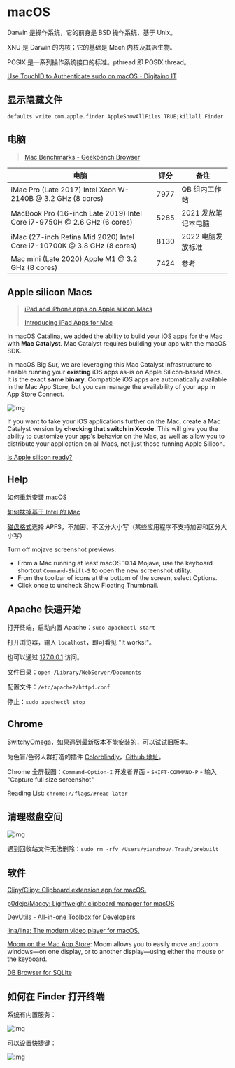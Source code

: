 # macOS

Darwin 是操作系统，它的前身是 BSD 操作系统，基于 Unix。

XNU 是 Darwin 的内核；它的基础是 Mach 内核及其派生物。

POSIX 是一系列操作系统接口的标准。pthread 即 POSIX thread。

[Use TouchID to Authenticate sudo on macOS - Digitaino IT](https://it.digitaino.com/use-touchid-to-authenticate-sudo-on-macos/)

## 显示隐藏文件

`defaults write com.apple.finder AppleShowAllFiles TRUE;killall Finder`

## 电脑

> [Mac Benchmarks - Geekbench Browser](https://browser.geekbench.com/mac-benchmarks)

| 电脑                                                                    | 评分 | 备注                |
| ----------------------------------------------------------------------- | ---- | ------------------- |
| iMac Pro (Late 2017) Intel Xeon W-2140B @ 3.2 GHz (8 cores)             | 7977 | QB 组内工作站       |
| MacBook Pro (16-inch Late 2019) Intel Core i7-9750H @ 2.6 GHz (6 cores) | 5285 | 2021 发放笔记本电脑 |
| iMac (27-inch Retina Mid 2020) Intel Core i7-10700K @ 3.8 GHz (8 cores) | 8130 | 2022 电脑发放标准   |
| Mac mini (Late 2020) Apple M1 @ 3.2 GHz (8 cores)                       | 7424 | 参考                |

## Apple silicon Macs

> [iPad and iPhone apps on Apple silicon Macs](https://developer.apple.com/videos/play/wwdc2020/10114/)
>
> [Introducing iPad Apps for Mac](https://developer.apple.com/videos/play/wwdc2019/205/)

In macOS Catalina, we added the ability to build your iOS apps for the Mac with **Mac Catalyst**. Mac Catalyst requires building your app with the macOS SDK.

In macOS Big Sur, we are leveraging this Mac Catalyst infrastructure to enable running your **existing** iOS apps as-is on Apple Silicon-based Macs. It is the exact **same binary**. Compatible iOS apps are automatically available in the Mac App Store, but you can manage the availability of your app in App Store Connect.

![img](/assets/images/cf447478-d79b-4383-aa50-21349a27cb80.png)

If you want to take your iOS applications further on the Mac, create a Mac Catalyst version by **checking that switch in Xcode**. This will give you the ability to customize your app's behavior on the Mac, as well as allow you to distribute your application on all Macs, not just those running Apple Silicon.

[Is Apple silicon ready?](https://isapplesiliconready.com/)

## Help

[如何重新安装 macOS](https://support.apple.com/zh-cn/HT204904)

[如何抹掉基于 Intel 的 Mac](https://support.apple.com/zh-cn/HT208033)

[磁盘格式](https://support.apple.com/zh-cn/guide/disk-utility/dsku19ed921c/mac)选择 APFS，不加密、不区分大小写（某些应用程序不支持加密和区分大小写）

Turn off mojave screenshot previews:

- From a Mac running at least macOS 10.14 Mojave, use the keyboard shortcut `Command-Shift-5` to open the new screenshot utility.
- From the toolbar of icons at the bottom of the screen, select Options.
- Click once to uncheck Show Floating Thumbnail.

## Apache 快速开始

打开终端，启动内置 Apache：`sudo apachectl start`

打开浏览器，输入 `localhost`，即可看见 "It works!"。

也可以通过 [127.0.0.1](http://127.0.0.1) 访问。

文件目录：`open /Library/WebServer/Documents`

配置文件：`/etc/apache2/httpd.conf`

停止：`sudo apachectl stop`

## Chrome

[SwitchyOmega](https://github.com/FelisCatus/SwitchyOmega/releases)，如果遇到最新版本不能安装的，可以试试旧版本。

为色盲/色弱人群打造的插件 [Colorblindly](https://chrome.google.com/webstore/detail/colorblindly/floniaahmccleoclneebhhmnjgdfijgg)，[Github 地址](https://github.com/oftheheadland/Colorblindly)。

Chrome 全屏截图：`Command-Option-I` 开发者界面 - `SHIFT-COMMAND-P` - 输入 "Capture full size screenshot"

Reading List: `chrome://flags/#read-later`

## 清理磁盘空间

![img](/assets/images/D7916664-A09D-422A-B171-E0F370B8105F.png)

遇到回收站文件无法删除：`sudo rm -rfv /Users/yianzhou/.Trash/prebuilt`

## 软件

[Clipy/Clipy: Clipboard extension app for macOS.](https://github.com/Clipy/Clipy)

[p0deje/Maccy: Lightweight clipboard manager for macOS](https://github.com/p0deje/Maccy)

[DevUtils - All-in-one Toolbox for Developers](https://devutils.com/)

[iina/iina: The modern video player for macOS.](https://github.com/iina/iina)

[Moom on the Mac App Store](https://apps.apple.com/us/app/moom/id419330170?mt=12): Moom allows you to easily move and zoom windows—on one display, or to another display—using either the mouse or the keyboard.

[DB Browser for SQLite](https://sqlitebrowser.org/)

## 如何在 Finder 打开终端

系统有内置服务：

![img](/img/472789F1-0F32-4B25-BAEC-6015468DBE19.png)

可以设置快捷键：

![img](/img/8CB530FC-506D-4614-A581-7844BDF9044F.png)
